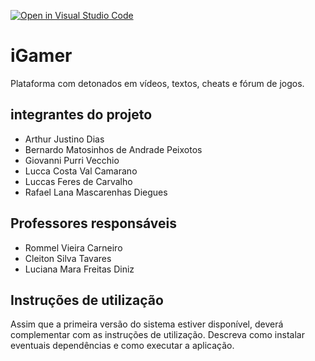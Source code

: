 [![Open in Visual Studio Code](https://classroom.github.com/assets/open-in-vscode-c66648af7eb3fe8bc4f294546bfd86ef473780cde1dea487d3c4ff354943c9ae.svg)](https://classroom.github.com/online_ide?assignment_repo_id=8566766&assignment_repo_type=AssignmentRepo)
# iGamer

Plataforma com detonados em vídeos, textos, cheats e fórum de jogos.

## integrantes do projeto

- Arthur Justino Dias
- Bernardo Matosinhos de Andrade Peixotos
- Giovanni Purri Vecchio
- Lucca Costa Val Camarano
- Luccas Feres de Carvalho
- Rafael Lana Mascarenhas Diegues

## Professores responsáveis

- Rommel Vieira Carneiro
- Cleiton Silva Tavares
- Luciana Mara Freitas Diniz

## Instruções de utilização

Assim que a primeira versão do sistema estiver disponível, deverá complementar com as instruções de utilização. Descreva como instalar eventuais dependências e como executar a aplicação.
